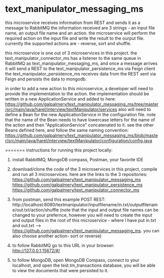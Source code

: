 # text_manipulator_messaging_ms
this microservice receives information from REST and sends it as a message to RabbitMQ
the information received are 3 strings - an input file name, an output file name and an action.
the microservice will perform the required action on the input file and write the result to the ourput file. 
currently the supported actions are - reverse, sort and shuffle. 

this microservice is one out of 3 microservices in this project.
the  text_manipulator_connector_ms has a listener to the same queue in RabbitMQ as text_manipulator_messaging_ms, 
and once a message arrives it will send a REST to the text_manipulator_persistence_ms via Feign client
the text_manipulator_persistence_ms receives data from the REST sent via Feign and persists the data to mongodb.

in order to add a new action to this microservice, a developer will need to provide the implementation to the action.
the implementation should be written in a new ApplicationService and added to here:
https://github.com/galpalmery/text_manipulator_messaging_ms/tree/master/src/main/java/harel/interview/textManipulator/services
also will need to define a Bean for the new ApplicationService in the configuration file. note that the name of the Bean needs to have lowercase letters for the name of the action
and then "ApplicationService" concatenated to it. see the other Beans defined here, and follow the same naming convention:
https://github.com/galpalmery/text_manipulator_messaging_ms/blob/master/src/main/java/harel/interview/textManipulator/configuration/config.java

=======
instructions for running this project locally:
1. install RabbitMQ, MongoDB compass, Postman, your favorite IDE
2. download/clone the code of the 3 microservices in this project, compile and run all 3 microservices. here are the links to the 3 repositories: 
https://github.com/galpalmery/text_manipulator_messaging_ms
https://github.com/galpalmery/text_manipulator_persistence_ms
https://github.com/galpalmery/text_manipulator_connector_ms

3. from postman, send this example POST REST:
http://localhost:8080/textmanipulator/inputfilename/in.txt/outputfilename/out.txt/action/shuffle
(note that the input and output file names can be changed to your prefernce, however you will need to create the input and output files in the root of this microservice - 
where I have put in.txt and out.txt --> https://github.com/galpalmery/text_manipulator_messaging_ms. you can also choose another action- sort or reverse)

4. to follow RabbitMQ go to this URL in your browser: http://127.0.0.1:15672/#/
5. to follow MongoDB, open MongoDB Compass, connect to your localhost, and open the test.tm_transactions database, you will be able to view the documents that were persisted to it.
